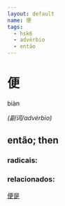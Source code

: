 ```yaml
--- 
layout: default
name: 便 
tags: 
  - hsk6
  - advérbio
  - então
--- 
```

# 便 
biàn  
 
*(副词/advérbio)*  
## então; then 
### radicais: 
### relacionados: 
[便是](/zhengshidu/hsk6/便是)  
